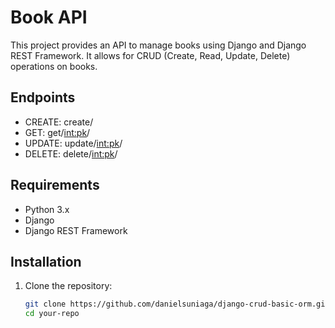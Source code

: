 # Book API

This project provides an API to manage books using Django and Django REST Framework. It allows for CRUD (Create, Read, Update, Delete) operations on books.

## Endpoints

- CREATE: create/
- GET: get/<int:pk>/
- UPDATE: update/<int:pk>/
- DELETE: delete/<int:pk>/

## Requirements

- Python 3.x
- Django
- Django REST Framework

## Installation

1. Clone the repository:

   ```bash
   git clone https://github.com/danielsuniaga/django-crud-basic-orm.git
   cd your-repo